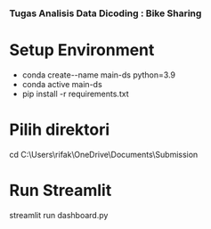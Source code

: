 ### Tugas Analisis Data Dicoding : Bike Sharing

# Setup Environment
- conda create--name main-ds python=3.9
- conda active main-ds
- pip install -r requirements.txt

# Pilih direktori
cd C:\Users\rifak\OneDrive\Documents\Submission

# Run Streamlit
streamlit run dashboard.py
